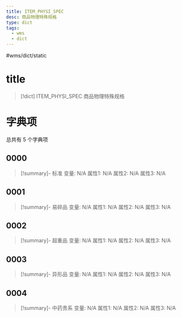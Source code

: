 ```yaml
---
title: ITEM_PHYSI_SPEC
desc: 商品物理特殊规格
type: dict
tags:
  - wms
  - dict
---
```

#wms/dict/static

# title
>[!dict] ITEM_PHYSI_SPEC
> 商品物理特殊规格

# 字典项
总共有 5 个字典项
## 0000
>[!summary]- 标准
>变量: N/A
>属性1: N/A
>属性2: N/A
>属性3: N/A

## 0001
>[!summary]- 易碎品
>变量: N/A
>属性1: N/A
>属性2: N/A
>属性3: N/A

## 0002
>[!summary]- 超重品
>变量: N/A
>属性1: N/A
>属性2: N/A
>属性3: N/A

## 0003
>[!summary]- 异形品
>变量: N/A
>属性1: N/A
>属性2: N/A
>属性3: N/A

## 0004
>[!summary]- 中药贵系
>变量: N/A
>属性1: N/A
>属性2: N/A
>属性3: N/A
